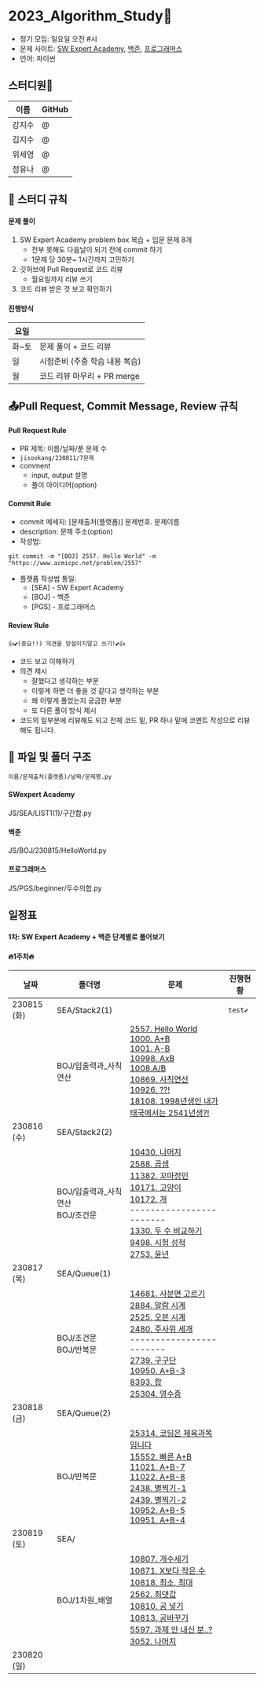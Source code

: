 # 2023_Algorithm_Study👀

- 정기 모임: 일요일 오전 #시
- 문제 사이트: [SW Expert Academy](https://www.swexpertacademy.com), [백준](https://www.acmicpc.net/), [프로그래머스](https://programmers.co.kr)
- 언어: 파이썬

## 스터디원🐣

|이름|GitHub|
|-|-|
|강지수|@|
|김지수|@|
|위세영|@|
|정유나|@|

## 📌 스터디 규칙

#### 문제 풀이
1. SW Expert Academy problem box 복습 + 입문 문제 8개 
    - 전부 못해도 다음날이 되기 전에 commit 하기 
    - 1문제 당 30분~ 1시간까지 고민하기
2. 깃허브에 Pull Request로 코드 리뷰
    - 월요일까지 리뷰 쓰기 
3. 코드 리뷰 받은 것 보고 확인하기

#### 진행방식
|요일||
|-|-|
|화~토| 문제 풀이 + 코드 리뷰|
|일| 시험준비 (주중 학습 내용 복습)|
|월| 코드 리뷰 마무리 + PR merge|


## 📤Pull Request, Commit Message, Review 규칙

#### Pull Request Rule
- PR 제목: 이름/날짜/푼 문제 수
- ```jisookang/230811/7문제```
- comment 
    - input, output 설명
    - 풀이 아이디어(option)

#### Commit Rule
- commit 메세지: [문제출처(플랫폼)] 문제번호. 문제이름
- description: 문제 주소(option)
- 작성법:
```
git commit -m "[BOJ] 2557. Hello World" -m "https://www.acmicpc.net/problem/2557"
```
- 플랫폼 작성법 통일:
    - [SEA] - SW Expert Academy
    - [BOJ] - 백준
    - [PGS] - 프로그래머스

#### Review Rule 
``` 👍💕(중요!!) 의견을 망설이지말고 쓰기!💕👍  ```
- 코드 보고 이해하기
- 의견 제시
    - 잘했다고 생각하는 부분
    - 이렇게 하면 더 좋을 것 같다고 생각하는 부분
    - 왜 이렇게 풀었는지 궁금한 부분
    - 또 다른 풀이 방식 제시
- 코드의 일부분에 리뷰해도 되고 전체 코드 밑, PR 하나 밑에 코멘트 작성으로 리뷰해도 됩니다.


## 📁 파일 및 폴더 구조

``` 
이름/문제출처(플랫폼)/날짜/문제명.py 
```

#### SWexpert Academy
JS/SEA/LIST1(1)/구간합.py

#### 백준
JS/BOJ/230815/HelloWorld.py

#### 프로그래머스
JS/PGS/beginner/두수의합.py


## 일정표
#### 1차: SW Expert Academy + 백준 단계별로 풀어보기

#### 🔥1주차🔥 
|날짜|폴더명|문제|진행현황|
|-|-|-|-|
|230815 (화)|SEA/Stack2(1)||`test✔`
||BOJ/입출력과_사칙연산|[2557. Hello World](https://www.acmicpc.net/problem/2557) <br>[1000. A+B](https://www.acmicpc.net/problem/1000) <br>[1001. A-B](https://www.acmicpc.net/problem/1001) <br>[10998. AxB](https://www.acmicpc.net/problem/10998) <br>[1008.A/B](https://www.acmicpc.net/problem/1008) <br>[10869. 사칙연산](https://www.acmicpc.net/problem/10869) <br>[10926. ??!](https://www.acmicpc.net/problem/10926) <br>[18108. 1998년생인 내가 태국에서는 2541년생?!](https://www.acmicpc.net/problem/18108)|
|230816 (수)|SEA/Stack2(2)|||
||BOJ/입출력과_사칙연산 <br>BOJ/조건문|[10430. 나머지](https://www.acmicpc.net/problem/10430) <br>[2588. 곱셈](https://www.acmicpc.net/problem/2588) <br>[11382. 꼬마정민](https://www.acmicpc.net/problem/11382) <br>[10171. 고양이](https://www.acmicpc.net/problem/10171) <br>[10172. 개](https://www.acmicpc.net/problem/10172) <br>------------------------ <br>[1330. 두 수 비교하기](https://www.acmicpc.net/problem/1330) <br>[9498. 시험 성적](https://www.acmicpc.net/problem/9498) <br>[2753. 윤년](https://www.acmicpc.net/problem/2753)||
|230817 (목)|SEA/Queue(1)|||
||BOJ/조건문 <br> BOJ/반복문|[14681. 사분면 고르기](https://www.acmicpc.net/problem/14681) <br>[2884. 알람 시계](https://www.acmicpc.net/problem/2884) <br>[2525. 오븐 시계](https://www.acmicpc.net/problem/2525) <br>[2480. 주사위 세개](https://www.acmicpc.net/problem/2480) <br>------------------------ <br>[2739. 구구단](https://www.acmicpc.net/problem/2739) <br>[10950. A+B-3](https://www.acmicpc.net/problem/10950) <br>[8393. 합](https://www.acmicpc.net/problem/8393) <br>[25304. 영수증](https://www.acmicpc.net/problem/25304)||
|230818 (금)|SEA/Queue(2)|||
||BOJ/반복문|[25314. 코딩은 체육과목 입니다](https://www.acmicpc.net/problem/25314) <br>[15552. 빠른 A+B](https://www.acmicpc.net/problem/15552) <br>[11021. A+B-7](https://www.acmicpc.net/problem/11021) <br>[11022. A+B-8](https://www.acmicpc.net/problem/11022) <br>[2438. 별찍기-1](https://www.acmicpc.net/problem/2438) <br>[2439. 별찍기-2](https://www.acmicpc.net/problem/2439) <br>[10952. A+B-5](https://www.acmicpc.net/problem/10952) <br>[10951. A+B-4](https://www.acmicpc.net/problem/10951)||
|230819 (토)|SEA/|||
||BOJ/1차원_배열|[10807. 개수세기](https://www.acmicpc.net/problem/10807) <br>[10871. X보다 작은 수](https://www.acmicpc.net/problem/10871) <br>[10818. 최소, 최대](https://www.acmicpc.net/problem/10818) <br>[2562. 최댓값](https://www.acmicpc.net/problem/2562) <br>[10810. 공 넣기](https://www.acmicpc.net/problem/10810) <br>[10813. 공바꾸기](https://www.acmicpc.net/problem/10813) <br>[5597. 과제 안 내신 분..?](https://www.acmicpc.net/problem/5597) <br>[3052. 나머지](https://www.acmicpc.net/problem/3052)||
|230820 (일)||||

